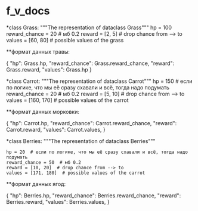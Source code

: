 # f_v_docs


*class Grass:
    """The representation of dataclass Grass"""
    hp = 100
    reward_chance = 20  # мб 0.2
    reward = [2, 5]  # drop chance from --> to
    values = [60, 80]  # possible values of the grass

**формат данных травы:

{
            "hp": Grass.hp,
            "reward_chance": Grass.reward_chance,
            "reward": Grass.reward,
            "values": Grass.hp
}


*class Carrot:
    """The representation of dataclass Carrot"""
    hp = 150  # если по логике, что мы её сразу схавали и всё, тогда надо подумать
    reward_chance = 20  # мб 0.2
    reward = [5, 10]  # drop chance from --> to
    values = [160, 170]  # possible values of the carrot

**формат данных морковки:

{
            "hp": Carrot.hp,
            "reward_chance": Carrot.reward_chance,
            "reward": Carrot.reward,
            "values": Carrot.values,
}



*class Berries:
    """The representation of dataclass Berries"""

    hp = 20  # если по логике, что мы её сразу схавали и всё, тогда надо подумать
    reward_chance = 50  # мб 0.2
    reward = [10, 20]  # drop chance from --> to
    values = [171, 180]  # possible values of the carrot



**формат данных ягод:

{
            "hp": Berries.hp,
            "reward_chance": Berries.reward_chance,
            "reward": Berries.reward,
            "values": Berries.values,
}

